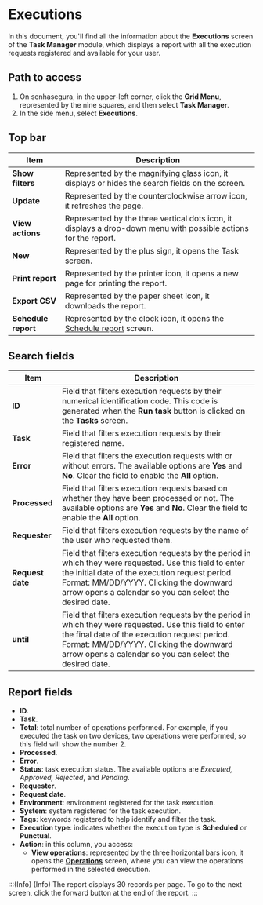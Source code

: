 # Executions

In this document, you'll find all the information about the **Executions** screen of the **Task Manager** module, which displays a report with all the execution requests registered and available for your user.

## Path to access
1. On senhasegura, in the upper-left corner, click the **Grid Menu**, represented by the nine squares, and then select **Task Manager**.
2. In the side menu, select **Executions**.

## Top bar

| **Item** | **Description** |
|----|----|
| **Show filters** | Represented by the magnifying glass icon, it displays or hides the search fields on the screen. |
| **Update**| Represented by the counterclockwise arrow icon, it refreshes the page. |
| **View actions** | Represented by the three vertical dots icon, it displays a drop-down menu with possible actions for the report. |
| **New**| Represented by the plus sign, it opens the Task screen.  |
| **Print report** | Represented by the printer icon, it opens a new page for printing the report.                                                     |
| **Export CSV**   | Represented by the paper sheet icon, it downloads the report. |
| **Schedule report** | Represented by the clock icon, it opens the [Schedule report](/v3-32/docs/general-information-how-to-issue-download-and-schedule-device-reports) screen.  |

## Search fields
| **Item**  | **Description**  |
|----|----|
| **ID** | Field that filters execution requests by their numerical identification code. This code is generated when the **Run task** button is clicked on the **Tasks** screen.  |
| **Task**| Field that filters execution requests by their registered name. |
| **Error**  | Field that filters the execution requests with or without errors. The available options are **Yes** and **No**. Clear the field to enable the **All** option.  |
| **Processed**  | Field that filters execution requests based on whether they have been processed or not. The available options are **Yes** and **No**. Clear the field to enable the **All** option. |
| **Requester**  | Field that filters execution requests by the name of the user who requested them. |
| **Request date** | Field that filters execution requests by the period in which they were requested. Use this field to enter the initial date of the execution request period. Format: MM/DD/YYYY. Clicking the downward arrow opens a calendar so you can select the desired date. |
| **until**| Field that filters execution requests by the period in which they were requested. Use this field to enter the final date of the execution request period. Format: MM/DD/YYYY. Clicking the downward arrow opens a calendar so you can select the desired date. |

## Report fields
* **ID**.
* **Task**.
* **Total**: total number of operations performed. For example, if you executed the task on two devices, two operations were performed, so this field will show the number 2.
* **Processed**.
* **Error**.
* **Status**: task execution status. The available options are *Executed, Approved, Rejected*, and *Pending*. 
* **Requester**.
* **Request date**.
* **Environment**: environment registered for the task execution.
* **System**: system registered for the task execution.
* **Tags**: keywords registered to help identify and filter the task.
* **Execution type**: indicates whether the execution type is **Scheduled** or **Punctual**.
* **Action**: in this column, you access:
    *  **View operations**: represented by the three horizontal bars icon, it opens the [**Operations**](/v3-32/docs/task-manager-operations) screen, where you can view the operations performed in the selected execution.

:::(Info) (Info)
The report displays 30 records per page. To go to the next screen, click the forward button at the end of the report.
:::
